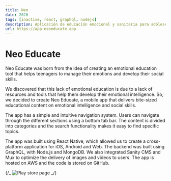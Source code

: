 ```yaml
---
title: Neo
date: 2020
tags: [inactive, react, graphql, nodejs]
description: Aplicación de educación emocional y sanitaria para adolescentes
url: https://app.neoeducate.app
---
```


# Neo Educate

Neo Educate was born from the idea of ​​creating an emotional education tool that helps teenagers to manage their emotions and develop their social skills.

We discovered that this lack of emotional education is due to a lack of resources and tools that help them develop their emotional intelligence. So, we decided to create Neo Educate, a mobile app that delivers bite-sized educational content on emotional intelligence and social skills.

The app has a simple and intuitive navigation system. Users can navigate through the different sections using a bottom tab bar. The content is divided into categories and the search functionality makes it easy to find specific topics.

The app was built using React Native, which allowed us to create a cross-platform application for iOS, Android and Web. The backend was built using GraphQL, with Node.js and MongoDB. We also integrated Sanity CMS and Mux to optimize the delivery of images and videos to users. The app is hosted on AWS and the code is stored on GitHub.

{/_ ![Play store page](/images/neo--screenshot_store.png) _/}
